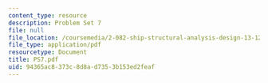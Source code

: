 ```yaml
---
content_type: resource
description: Problem Set 7
file: null
file_location: /coursemedia/2-082-ship-structural-analysis-design-13-122-spring-2003/94365ac8373c8d8ad7353b153ed2feaf_PS7.pdf
file_type: application/pdf
resourcetype: Document
title: PS7.pdf
uid: 94365ac8-373c-8d8a-d735-3b153ed2feaf
---
```

